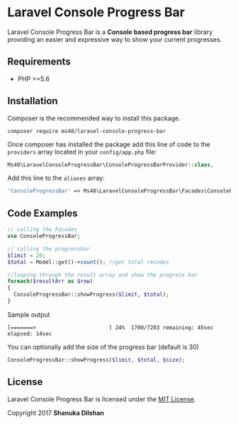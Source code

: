 # Laravel Console Progress Bar
Laravel Console Progress Bar is a **Console based progress bar** library providing an easier and expressive way to show your current progresses.

## Requirements

- PHP >=5.6

## Installation

Composer is the recommended way to install this package.

```
composer require ms48/laravel-console-progress-bar
```

Once composer has installed the package add this line of code to the `providers` array located in your `config/app.php` file:
```php
Ms48\LaravelConsoleProgressBar\ConsoleProgressBarProvider::class,
```
Add this line to the `aliases` array:
```php
'ConsoleProgressBar' => Ms48\LaravelConsoleProgressBar\Facades\ConsoleProgressBar::class,
```

## Code Examples

```php
// calling the Facades
use ConsoleProgressBar;

// calling the progressbar
$limit = 20;
$total = Model::get()->count(); //get total recodes

//looping through the result array and show the progress bar
foreach($resultArr as $row)
{
  ConsoleProgressBar::showProgress($limit, $total);
}
```
Sample output
```
[=======>                       ] 24%  1700/7203 remaining: 45sec elapsed: 14sec
```

You can optionally add the size of the progress bar (default is 30)
```php
ConsoleProgressBar::showProgress($limit, $total, $size);

```
## License

Laravel Console Progress Bar is licensed under the [MIT License](http://opensource.org/licenses/MIT).

Copyright 2017 **Shanuka Dilshan**
